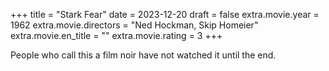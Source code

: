 +++
title = "Stark Fear"
date = 2023-12-20
draft = false
extra.movie.year = 1962
extra.movie.directors = "Ned Hockman, Skip Homeier"
extra.movie.en_title = ""
extra.movie.rating = 3
+++

People who call this a film noir have not watched it until the end.<!-- more -->
